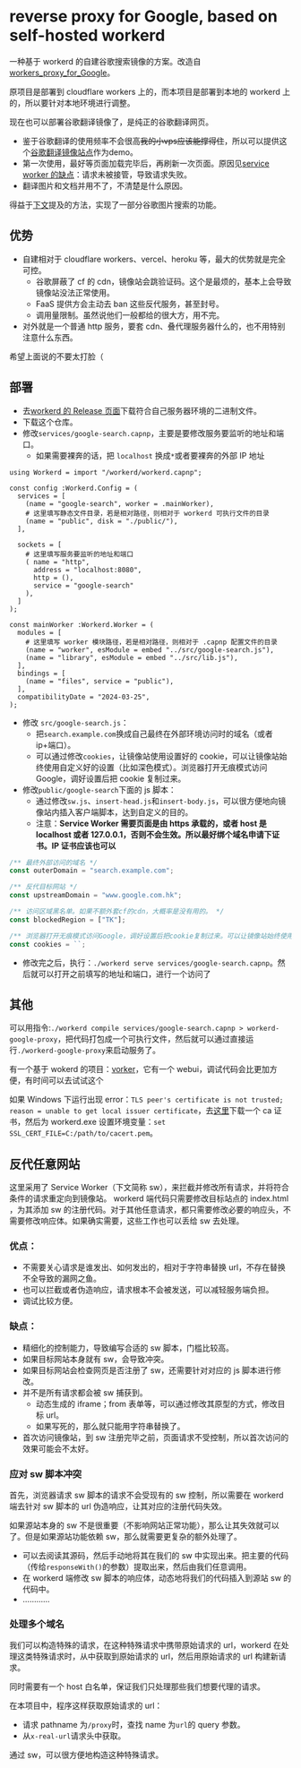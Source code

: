 # reverse proxy for Google, based on self-hosted workerd

一种基于 workerd 的自建谷歌搜索镜像的方案。改造自[workers_proxy_for_Google](https://github.com/RaySibay/workers_proxy_for_Google)。

原项目是部署到 cloudflare workers 上的，而本项目是部署到本地的 workerd 上的，所以要针对本地环境进行调整。

现在也可以部署谷歌翻译镜像了，是纯正的谷歌翻译网页。
- 鉴于谷歌翻译的使用频率不会很高~~我的小vps应该能撑得住~~，所以可以提供这个[谷歌翻译镜像站点](https://translate.doveyige.eu.org/)作为demo。
- 第一次使用，最好等页面加载完毕后，再刷新一次页面。原因见[service worker 的缺点](#缺点)：请求未被接管，导致请求失败。
- 翻译图片和文档并用不了，不清楚是什么原因。

得益于[下文](#处理多个域名)提及的方法，实现了一部分谷歌图片搜索的功能。

## 优势

- 自建相对于 cloudflare workers、vercel、heroku 等，最大的优势就是完全可控。
  - 谷歌屏蔽了 cf 的 cdn，镜像站会跳验证码。这个是最烦的，基本上会导致镜像站没法正常使用。
  - FaaS 提供方会主动去 ban 这些反代服务，甚至封号。
  - 调用量限制。虽然说他们一般都给的很大方，用不完。
- 对外就是一个普通 http 服务，要套 cdn、叠代理服务器什么的，也不用特别注意什么东西。

希望上面说的不要太打脸（

## 部署

- 去[workerd 的 Release 页面](https://github.com/cloudflare/workerd/releases)下载符合自己服务器环境的二进制文件。
- 下载这个仓库。
- 修改`services/google-search.capnp`，主要是要修改服务要监听的地址和端口。
  - 如果需要裸奔的话，把 `localhost` 换成`*`或者要裸奔的外部 IP 地址

```capnp
using Workerd = import "/workerd/workerd.capnp";

const config :Workerd.Config = (
  services = [
    (name = "google-search", worker = .mainWorker),
    # 这里填写静态文件目录，若是相对路径，则相对于 workerd 可执行文件的目录
    (name = "public", disk = "./public/"),
  ],

  sockets = [
    # 这里填写服务要监听的地址和端口
    ( name = "http",
      address = "localhost:8080",
      http = (),
      service = "google-search"
    ),
  ]
);

const mainWorker :Workerd.Worker = (
  modules = [
    # 这里填写 worker 模块路径，若是相对路径，则相对于 .capnp 配置文件的目录
    (name = "worker", esModule = embed "../src/google-search.js"),
    (name = "library", esModule = embed "../src/lib.js"),
  ],
  bindings = [
    (name = "files", service = "public"),
  ],
  compatibilityDate = "2024-03-25",
);

```

- 修改 `src/google-search.js`：
  - 把`search.example.com`换成自己最终在外部环境访问时的域名（或者 ip+端口）。
  - 可以通过修改`cookies`，让镜像站使用设置好的 cookie，可以让镜像站始终使用自定义好的设置（比如深色模式）。浏览器打开无痕模式访问 Google，调好设置后把 cookie 复制过来。
- 修改`public/google-search`下面的 js 脚本：
  - 通过修改`sw.js`、`insert-head.js`和`insert-body.js`，可以很方便地向镜像站内插入客户端脚本，达到自定义的目的。
  - 注意：**Service Worker 需要页面是由 https 承载的，或者 host 是 localhost 或者 127.0.0.1，否则不会生效。所以最好绑个域名申请下证书。IP 证书应该也可以**

```javascript
/** 最终外部访问的域名 */
const outerDomain = "search.example.com";

/** 反代目标网站 */
const upstreamDomain = "www.google.com.hk";

/** 访问区域黑名单。如果不额外套cf的cdn，大概率是没有用的。 */
const blockedRegion = ["TK"];

/** 浏览器打开无痕模式访问Google，调好设置后把cookie复制过来。可以让镜像站始终使用自定义好的设置（比如深色模式） */
const cookies = ``;
```

- 修改完之后，执行：`./workerd serve services/google-search.capnp`。然后就可以打开之前填写的地址和端口，进行一个访问了

## 其他

可以用指令:`./workerd compile services/google-search.capnp > workerd-google-proxy`，把代码打包成一个可执行文件，然后就可以通过直接运行`./workerd-google-proxy`来启动服务了。

有一个基于 wokerd 的项目：[vorker](https://github.com/VaalaCat/vorker)，它有一个 webui，调试代码会比更加方便，有时间可以去试试这个

如果 Windows 下运行出现 error：`TLS peer's certificate is not trusted; reason = unable to get local issuer certificate`，去[这里](https://curl.se/docs/caextract.html)下载一个 ca 证书，然后为 workerd.exe 设置环境变量：`set SSL_CERT_FILE=C:/path/to/cacert.pem`。

## 反代任意网站

这里采用了 Service Worker（下文简称 sw），来拦截并修改所有请求，并将符合条件的请求重定向到镜像站。
workerd 端代码只需要修改目标站点的 index.html ，为其添加 sw 的注册代码。对于其他任意请求，都只需要修改必要的响应头，不需要修改响应体。如果确实需要，这些工作也可以丢给 sw 去处理。

### 优点：

- 不需要关心请求是谁发出、如何发出的，相对于字符串替换 url，不存在替换不全导致的漏网之鱼。
- 也可以拦截或者伪造响应，请求根本不会被发送，可以减轻服务端负担。
- 调试比较方便。

### 缺点：

- 精细化的控制能力，导致编写合适的 sw 脚本，门槛比较高。
- 如果目标网站本身就有 sw，会导致冲突。
- 如果目标网站会检查网页是否注册了 sw，还需要针对对应的 js 脚本进行修改。
- 并不是所有请求都会被 sw 捕获到。
  - 动态生成的 iframe；from 表单等，可以通过修改其原型的方式，修改目标 url。
  - 如果写死的，那么就只能用字符串替换了。
- 首次访问镜像站，到 sw 注册完毕之前，页面请求不受控制，所以首次访问的效果可能会不太好。

### 应对 sw 脚本冲突

首先，浏览器请求 sw 脚本的请求不会受现有的 sw 控制，所以需要在 workerd 端去针对 sw 脚本的 url 伪造响应，让其对应的注册代码失效。

如果源站本身的 sw 不是很重要（不影响网站正常功能），那么让其失效就可以了。但是如果源站功能依赖 sw，那么就需要更复杂的额外处理了。

- 可以去阅读其源码，然后手动地将其在我们的 sw 中实现出来。把主要的代码（传给`responseWith()`的参数）提取出来，然后由我们任意调用。
- 在 workerd 端修改 sw 脚本的响应体，动态地将我们的代码插入到源站 sw 的代码中。
- …………

### 处理多个域名

我们可以构造特殊的请求，在这种特殊请求中携带原始请求的 url，workerd 在处理这类特殊请求时，从中获取到原始请求的 url，然后用原始请求的 url 构建新请求。

同时需要有一个 host 白名单，保证我们只处理那些我们想要代理的请求。

在本项目中，程序这样获取原始请求的 url：

- 请求 pathname 为`/proxy`时，查找 name 为`url`的 query 参数。
- 从`x-real-url`请求头中获取。

通过 sw，可以很方便地构造这种特殊请求。
